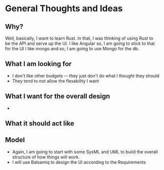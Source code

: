 # General Thoughts and Ideas

## Why?
Well, basically, I want to learn Rust.  In that, I was thinking of using Rust to be the API and serve up the UI.
I like Angular so, I am going to stick to that for the UI
I like mongo and so, I am going to use Mongo for the db.


## What I am looking for

* I don't like other budgets -- they just don't do what I thought they should
* They tend to not allow the flexability I want

## What I want for the overall design
* 

## What it should act like

## Model
* Again, I am going to start with some SysML and UML to build the overall structure of how things will work.
* I will use Balsamiq to design the UI according to the Requirements
